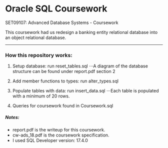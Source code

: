 # Oracle SQL Coursework
SET09107: Advanced Database Systems - Coursework

This coursework had us redesign a banking entity relational database into an object relational database. 

----------------

### How this repository works: 

1. Setup database: run reset_tables.sql 
⋅⋅⋅A diagram of the database structure can be found under report.pdf section 2

2. Add member functions to types: run alter_types.sql 
3. Populate tables with data: run insert_data.sql 
⋅⋅⋅Each table is populated with a minimum of 20 rows.
4. Queries for coursework found in Coursework.sql



##### Notes: 
* report.pdf is the writeup for this coursework. 
* cw-ads_18.pdf is the coursework specification. 
* I used SQL Developer version: 17.4.0
